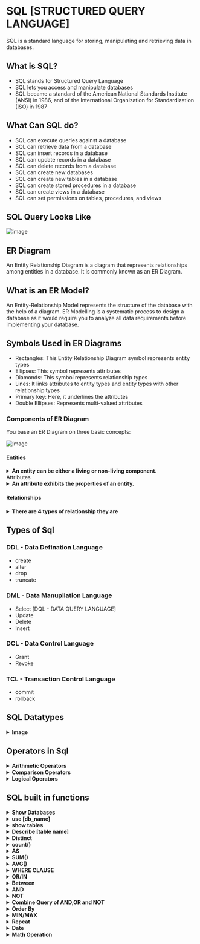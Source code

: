 
# SQL [STRUCTURED QUERY LANGUAGE]

SQL is a standard language for storing, manipulating and retrieving data in databases.

## What is SQL?
- SQL stands for Structured Query Language
- SQL lets you access and manipulate databases
- SQL became a standard of the American National Standards Institute (ANSI) in 1986, and of the International Organization for Standardization (ISO) in 1987

## What Can SQL do?
- SQL can execute queries against a database
- SQL can retrieve data from a database
- SQL can insert records in a database
- SQL can update records in a database
- SQL can delete records from a database
- SQL can create new databases
- SQL can create new tables in a database
- SQL can create stored procedures in a database
- SQL can create views in a database
- SQL can set permissions on tables, procedures, and views

## SQL Query Looks Like
 
![image](https://user-images.githubusercontent.com/80267318/204763077-68928869-8128-4d64-bbf5-4ed9817f9f8e.png)

## ER Diagram
An Entity Relationship Diagram is a diagram that represents relationships among entities in a database. It is commonly known as an ER Diagram.

## What is an ER Model?
 
An Entity-Relationship Model represents the structure of the database with the help of a diagram. ER Modelling is a systematic process to design a database as it would require you to analyze all data requirements before implementing your database.

## Symbols Used in ER Diagrams
- Rectangles: This Entity Relationship Diagram symbol represents entity types
- Ellipses: This symbol represents attributes
- Diamonds: This symbol represents relationship types
- Lines: It links attributes to entity types and entity types with other relationship types
- Primary key: Here, it underlines the attributes 
- Double Ellipses: Represents multi-valued attributes


 ### Components of ER Diagram
You base an ER Diagram on three basic concepts:

![image](https://user-images.githubusercontent.com/80267318/204767802-a6bbeca7-7367-45c6-9632-9bceb1136c46.png)

 #### Entities
 <details>
 <summary><b> An entity can be either a living or non-living component.</b></summary><br>

![image](https://user-images.githubusercontent.com/80267318/204769508-7fd77101-3bc7-488e-bd23-5e6aad504737.png)

- Weak Entity => An entity that makes reliance over another entity is called a weak entity

![image](https://user-images.githubusercontent.com/80267318/204769770-4c696309-3c18-4188-8e95-cc5e512f34f4.png)
 </details
 

#### Attributes
 
 <details>
 <summary><b>An attribute exhibits the properties of an entity.</b></summary><br>
 
- Key Attribute => Key attribute uniquely identifies an entity from an entity set. It underlines the text of a key attribute.

![image](https://user-images.githubusercontent.com/80267318/204770087-ffa276a7-3e50-41f9-98e4-6f135e044199.png)

- Composite Attribute => An attribute that is composed of several other attributes is known as a composite attribute.

![image](https://user-images.githubusercontent.com/80267318/204770241-30994b89-3e6b-49d5-8e58-2642428ade8e.png)

- Multivalued Attribute => Some attributes can possess over one value, those attributes are called multivalued attributes.

![image](https://user-images.githubusercontent.com/80267318/204770436-8626c951-4474-4a48-81a6-1f4a3e308609.png)

- Derived Attribute => An attribute that can be derived from other attributes of the entity is known as a derived attribute.

![image](https://user-images.githubusercontent.com/80267318/204770552-730e7206-a005-4e2b-b0f6-8aad7d39609d.png)

</details>

#### Relationships

 <details>
 <summary><b>There are 4 types of relationship they are </b></summary><br>

- One-to-One Relationships

![image](https://user-images.githubusercontent.com/80267318/204770991-763da9ee-ba4b-41d7-a713-6fe4e4323290.png)

- One-to-Many Relationships

![image](https://user-images.githubusercontent.com/80267318/204770683-acf089dd-edfc-4dc8-b2f4-ec5bd52de838.png)

- Many-to-One Relationships

![image](https://user-images.githubusercontent.com/80267318/204770738-c47d2079-8092-460c-9400-7d0336fb3755.png)

- Many-to-Many Relationships

![image](https://user-images.githubusercontent.com/80267318/204770783-1c9cec05-f695-4705-ae9b-30c0cbaf29a8.png)

</details>

## Types of Sql 

### DDL - Data Defination Language
- create
- alter
- drop
- truncate

### DML - Data Manupilation Language
 - Select [DQL - DATA QUERY LANGUAGE] 
 - Update
 - Delete
 - Insert
 
 ### DCL - Data Control Language
  - Grant
  - Revoke
  
 ### TCL - Transaction Control Language
  - commit
  - rollback
  
## SQL Datatypes

<details>
<summary><b>Image</b></summary><br>

![image](https://user-images.githubusercontent.com/80267318/204773960-369b5193-5193-4390-9f44-8c03e53f0a19.png)

</details>

## Operators in Sql 
 
<details>
 <summary><b> Arithmetic Operators</b></summary><br>

 [+], [-], [/], [*], [%]
 
 </details>
 
<details>
 <summary><b> Comparison Operators </b></summary><br>
 1. <, <=
 2. >, >=
 3. =, !=
 4. !<, !>
 </details>
  
<details>
 <summary><b> Logical Operators</b></summary><br>
 - Any
 - All
 - And
 - OR/IN 
 - Between
 - Exists
 - Not
 </details>
 
## SQL built in functions
 
 <details>
 <summary><b>Show Databases </b></summary><br>
 
 This is used for listing all present databases.
 
  #### Syntax => 
  ```sql 
     show databases;
  ```
</details>

 <details>
 <summary><b>use [db_name]  </b></summary><br>
 
This command is used for selecting the database for futher operations
 
 #### Syntax =>
  ```sql
  // let db name = employee
  use Employee
  ````
 </details>

<details>
 <summary><b> show tables  </b></summary><br>
  
  this command is used for listing all the tables present in a database 
  
  #### Syntax =>
  ```sql
  // let db name = employee
  use Employee
  show TABLES:
 ```
</details>
  
<details>
 <summary><b> Describe [table name] </b></summary><br> 
 
 this command is used for getting the structure/schema of table present in a database
 
 #### Syntax =>
  ```sql
  // let db name = employee and table name => emp_data
  use Employee
  describe emp_data;
  ```
  </details>
 
<details>
 <summary><b> Distinct  </b></summary><br>
 
 this keyword is used for fetch unique data of the selected attribute
 
 #### Syntax =>
  ```sql
  // let db name = employee
  use Employee
 
 SELECT DISTINCT <attribute name> FROM <table name>;
 
 // example
  SELECT DISTINCT city FROM emp_data;
  ```
   </details>
 
<details>
 <summary><b> count()  </b></summary><br>
 
 this function is used for getting the total count of the row from  selected attribute
 
 #### Syntax =>
  ```sql
  // let db name = employee
  use Employee
 
 SELECT COUNT(<attribute name>) FROM <table name>;
 
 // example
  SELECT COUNT(name) FROM emp_data;
  ```
  </details>
  
<details>
 <summary><b> AS </b></summary><br>
 
 SQL aliases are used to give a table, or a column in a table, a temporary name.
 
 #### Syntax =>
  ```sql
  // let db name = employee
  use Employee
 
 SELECT COUNT(<attribute name>) AS <temp_name> FROM <table name>;
 
 // example
  SELECT COUNT(name) AS total_name FROM emp_data;
  ```
  </details>
 
<details>
 <summary><b> SUM()</b></summary><br>
 
 The SUM() function returns the total sum of a numeric column. 
 
 #### Syntax =>
  ```sql
  // let db name = employee
  use Employee
 
 SELECT SUM(<attribute name>) AS <temp_name> FROM <table name>;
 
 // example
  SELECT SUM(salary) AS totalSalary FROM emp_data;
  ```
  </details>
  
 <details>
 <summary><b> AVG() </b></summary><br>
 
 The AVG() function returns the avrage of a numeric column. 
 
 #### Syntax =>
  ```sql
  // let db name = employee
  use Employee
 
 SELECT AVG(<attribute name>) AS <temp_name> FROM <table name>;
 
 // example
  SELECT AVG(salary) AS avgsalary FROM emp_data;
  ```
   </details>
   
<details>
 <summary><b> WHERE CLAUSE </b></summary><br>
 
 The Where Clause is used for applying conditions in a query.
 
 #### Syntax =>
  ```sql
  // let db name = employee
  use Employee
 
 SELECT * FROM <Table Name> WHERE <condition>;
 
 // example
 1. SELECT * FROM emp_data WHERE age>22;
 
 2. SELECT Name, Gender, City FROM emp_data WHERE Gender = 'F';
  ```
  
  </details>
 
<details>
 <summary><b> OR/IN </b></summary><br>
 
 The OR operator displays a record if any of the conditions separated by OR is TRUE. The IN operator allows you to specify multiple values in a WHERE claus
 
 example - 
 ```sql 
 // Both work as same
   SELECT Name, Gender, City FROM emp_data WHERE city = 'indore' OR city='pune';
 
   SELECT Name, Gender, City FROM emp_data WHERE city IN ('indore', 'pune');
 ```
  </details>
 
<details>
 <summary><b> Between </b></summary><br>
 
 The BETWEEN operator selects values within a given range. The values can be numbers, text, or dates. The BETWEEN operator is inclusive: begin and end values are included. 
 
 example - 
 ```sql 
 SELECT * FROM emp_data WHERE doj BETWEEN '2001-01-01' AND '2010-01-01';
 ```
  </details>
 
<details>
 <summary><b> AND </b></summary><br>
 
 The AND operator displays a record if all the conditions separated by AND are TRUE.
 
 example - 
 ```sql 
 SELECT * FROM emp_data WHERE age>23 AND gender='M';
 ```
  </details>
  
 <details>
 <summary><b> NOT </b></summary><br>
 
 The NOT operator displays a record if the condition(s) is NOT TRUE.
 
 example - 
 ```sql 
 SELECT name, age, salary FROM emp_data WHERE NOT city = 'indore';
 ```
 
  </details>
 
<details>
 <summary><b> Combine Query of AND,OR and NOT </b></summary><br>
 
example - 
```sql
 SELECT name, age, salary , city FROM emp_data WHERE Not city='Mumbai' AND ( city = 'Banglore' OR city ='ujjain');
```
  </details>
  
<details>
 <summary><b> Order By  </b></summary><br>

The ORDER BY keyword is used to sort the result-set in ascending or descending order.The ORDER BY keyword sorts the records in ascending order by default. To sort the records in descending order, use the DESC keyword.

example - 
 ```sql 
 //ascending order
 SELECT * FROM emp_data  WHERE age>23 AND gender='M' ORDER BY salary ASC;
 
 //descending order
SELECT * FROM emp_data  WHERE age>23 AND gender='M' ORDER BY salary DESC;
 ```
 
  </details>
  
  
  <details>
 <summary><b> MIN/MAX  </b></summary><br>

The MIN() function returns the smallest value of the selected column.
The MAX() function returns the largest value of the selected column.

example - 
 ```sql 
 //min
 SELECT name, MIN(age) as min_age from emp_data;
 
 SELECT name, age as min_age from emp_data WHERE age = (SELECT MIN(age) from emp_data);

 //max
SELECT name, MAX(age) as max_age from emp_data;

SELECT name, age as max_age from emp_data WHERE age = (SELECT MAX(age) from emp_data);
 ```
 
  </details>
  
  
   <details>
 <summary><b> Repeat  </b></summary><br>
 
 it is used for repeation.

example - 
 ```sql 
 //syntax
  SELECT REPEAT(<repeat_name>, how many times you want to repeat) as repeated_name;
 
 SELECT REPEAT("aman", 10) as repeated_name;
 ```
 
  </details>
  
  
<details>
 <summary><b> Date  </b></summary><br>

<details>
 <summary><b> curDate() / CURRENT_DATE </b></summary><br>
 
 this is used for getting the current date.
 
example - 
 ```sql 
 //syntax
SELECT CURRENT_DATE as date;

SELECT curDate() as date;
 ```
  </details>
  
  <details>
 <summary><b> curTime() / CURRENT_TIME </b></summary><br>
 
 this is used for getting the current Time.
 
example - 
 ```sql 
 //syntax
SELECT CURRENT_TIME as date;

SELECT curTime() as date;
 ```
  </details>
  
  <details>
 <summary><b> now() / CURRENT_TIMESTAMP </b></summary><br>
 
 this is used for getting the current date and time.
 
example - 
 ```sql 
 //syntax
SELECT CURRENT_TIMESTAMP as date;

SELECT now() as date;
 ```
  </details>
 
  </details>
  
  <details>
 <summary><b> Math Operation  </b></summary><br>

example - 
 ```sql 
 // addition
 SELECT (10+80) AS Addition;
 
 //subtraction
SELECT (10-80) AS Subtraction;

//divide
SELECT (80/10) AS division;

//mutiply
SELECT (10*80) AS Multiplication;

 ```
 
  </details>
 

